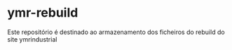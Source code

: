 # ymr-rebuild
Este repositório é destinado ao armazenamento dos ficheiros do rebuild do site ymrindustrial
